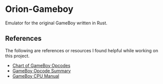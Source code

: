 # Orion-Gameboy
Emulator for the original GameBoy written in Rust.

## References
The following are references or resources I found helpful while working on this project.

- [Chart of GameBoy Opcodes](https://www.pastraiser.com/cpu/gameboy/gameboy_opcodes.html)
- [GameBoy Opcode Summary](http://www.devrs.com/gb/files/opcodes.html)
- [GameBoy CPU Manual](http://marc.rawer.de/Gameboy/Docs/GBCPUman.pdf)
